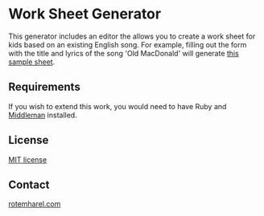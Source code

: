 Work Sheet Generator
====================

This generator includes an editor the allows you to create a work sheet for kids based on an existing English song. For example, filling out the form with the title and lyrics of the song 'Old MacDonald' will generate [this sample sheet](http://rotemharel.com/s/מחולל-דפי-עבודה/sample.html).

Requirements
------------
If you wish to extend this work, you would need to have Ruby and [Middleman](http://middlemanapp.com/) installed.

License
-------
[MIT license](http://www.opensource.org/licenses/mit-license.php/)

Contact
-------
[rotemharel.com](http://rotemharel.com)
